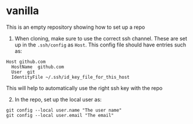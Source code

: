 # vanilla
This is an empty repository showing how to set up a repo

1. When cloning, make sure to use the correct ssh channel. These are set up in the `.ssh/config` as `Host`. This config file should have entries such as: 
```
Host github.com
  HostName  github.com
  User  git
  IdentityFile ~/.ssh/id_key_file_for_this_host
```
This will help to automatically use the right ssh key with the repo

2. In the repo, set up the local user as:
```
git config --local user.name "The user name"
git config --local user.email "The email"
```
